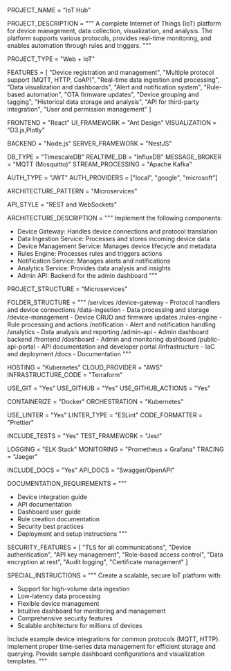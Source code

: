 <!-- 
GENESIS PROJECT SPECIFICATION - IOT PLATFORM
-->

<!--===============================================================================-->
<!-- PROJECT BASICS -->
<!--===============================================================================-->

PROJECT_NAME = "IoT Hub"

PROJECT_DESCRIPTION = """
A complete Internet of Things (IoT) platform for device management, data
collection, visualization, and analysis. The platform supports various protocols,
provides real-time monitoring, and enables automation through rules and triggers.
"""

<!--===============================================================================-->
<!-- PROJECT TYPE -->
<!--===============================================================================-->

PROJECT_TYPE = "Web + IoT"

<!--===============================================================================-->
<!-- CORE FEATURES -->
<!--===============================================================================-->

FEATURES = [
    "Device registration and management",
    "Multiple protocol support (MQTT, HTTP, CoAP)",
    "Real-time data ingestion and processing",
    "Data visualization and dashboards",
    "Alert and notification system",
    "Rule-based automation",
    "OTA firmware updates",
    "Device grouping and tagging",
    "Historical data storage and analysis",
    "API for third-party integration",
    "User and permission management"
]

<!--===============================================================================-->
<!-- TECHNOLOGY STACK -->
<!--===============================================================================-->

FRONTEND = "React"
UI_FRAMEWORK = "Ant Design"
VISUALIZATION = "D3.js,Plotly"

BACKEND = "Node.js"
SERVER_FRAMEWORK = "NestJS"

DB_TYPE = "TimescaleDB"
REALTIME_DB = "InfluxDB"
MESSAGE_BROKER = "MQTT (Mosquitto)"
STREAM_PROCESSING = "Apache Kafka"

AUTH_TYPE = "JWT"
AUTH_PROVIDERS = ["local", "google", "microsoft"]

<!--===============================================================================-->
<!-- ARCHITECTURE PATTERNS -->
<!--===============================================================================-->

ARCHITECTURE_PATTERN = "Microservices"

API_STYLE = "REST and WebSockets"

ARCHITECTURE_DESCRIPTION = """
Implement the following components:
- Device Gateway: Handles device connections and protocol translation
- Data Ingestion Service: Processes and stores incoming device data
- Device Management Service: Manages device lifecycle and metadata
- Rules Engine: Processes rules and triggers actions
- Notification Service: Manages alerts and notifications
- Analytics Service: Provides data analysis and insights
- Admin API: Backend for the admin dashboard
"""

<!--===============================================================================-->
<!-- PROJECT STRUCTURE -->
<!--===============================================================================-->

PROJECT_STRUCTURE = "Microservices"

FOLDER_STRUCTURE = """
/services
  /device-gateway - Protocol handlers and device connections
  /data-ingestion - Data processing and storage
  /device-management - Device CRUD and firmware updates
  /rules-engine - Rule processing and actions
  /notification - Alert and notification handling
  /analytics - Data analysis and reporting
  /admin-api - Admin dashboard backend
/frontend
  /dashboard - Admin and monitoring dashboard
  /public-api-portal - API documentation and developer portal
/infrastructure - IaC and deployment
/docs - Documentation
"""

<!--===============================================================================-->
<!-- CLOUD & DEPLOYMENT -->
<!--===============================================================================-->

HOSTING = "Kubernetes"
CLOUD_PROVIDER = "AWS"
INFRASTRUCTURE_CODE = "Terraform"

<!--===============================================================================-->
<!-- VERSION CONTROL & COLLABORATION -->
<!--===============================================================================-->

USE_GIT = "Yes"
USE_GITHUB = "Yes"
USE_GITHUB_ACTIONS = "Yes"

<!--===============================================================================-->
<!-- CONTAINERIZATION & ORCHESTRATION -->
<!--===============================================================================-->

CONTAINERIZE = "Docker"
ORCHESTRATION = "Kubernetes"

<!--===============================================================================-->
<!-- CODE QUALITY & STANDARDS -->
<!--===============================================================================-->

USE_LINTER = "Yes"
LINTER_TYPE = "ESLint"
CODE_FORMATTER = "Prettier"

INCLUDE_TESTS = "Yes"
TEST_FRAMEWORK = "Jest"

<!--===============================================================================-->
<!-- MONITORING & OBSERVABILITY -->
<!--===============================================================================-->

LOGGING = "ELK Stack"
MONITORING = "Prometheus + Grafana"
TRACING = "Jaeger"

<!--===============================================================================-->
<!-- DOCUMENTATION -->
<!--===============================================================================-->

INCLUDE_DOCS = "Yes"
API_DOCS = "Swagger/OpenAPI"

DOCUMENTATION_REQUIREMENTS = """
- Device integration guide
- API documentation
- Dashboard user guide
- Rule creation documentation
- Security best practices
- Deployment and setup instructions
"""

<!--===============================================================================-->
<!-- SECURITY -->
<!--===============================================================================-->

SECURITY_FEATURES = [
    "TLS for all communications",
    "Device authentication",
    "API key management",
    "Role-based access control",
    "Data encryption at rest",
    "Audit logging",
    "Certificate management"
]

<!--===============================================================================-->
<!-- SPECIAL INSTRUCTIONS -->
<!--===============================================================================-->

SPECIAL_INSTRUCTIONS = """
Create a scalable, secure IoT platform with:
- Support for high-volume data ingestion
- Low-latency data processing
- Flexible device management
- Intuitive dashboard for monitoring and management
- Comprehensive security features
- Scalable architecture for millions of devices

Include example device integrations for common protocols (MQTT, HTTP).
Implement proper time-series data management for efficient storage and querying.
Provide sample dashboard configurations and visualization templates.
""" 